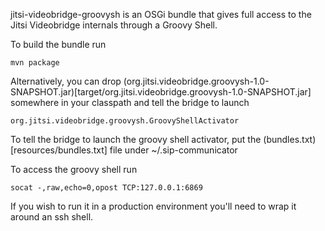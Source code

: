 jitsi-videobridge-groovysh is an OSGi bundle that gives full access to the
Jitsi Videobridge internals through a Groovy Shell.

To build the bundle run

    mvn package

Alternatively, you can drop (org.jitsi.videobridge.groovysh-1.0-SNAPSHOT.jar)[target/org.jitsi.videobridge.groovysh-1.0-SNAPSHOT.jar]
somewhere in your classpath and tell the bridge to launch

    org.jitsi.videobridge.groovysh.GroovyShellActivator

To tell the bridge to launch the groovy shell activator, put the (bundles.txt)[resources/bundles.txt] file under ~/.sip-communicator

To access the groovy shell run

    socat -,raw,echo=0,opost TCP:127.0.0.1:6869

If you wish to run it in a production environment you'll need to wrap it around
an ssh shell.
